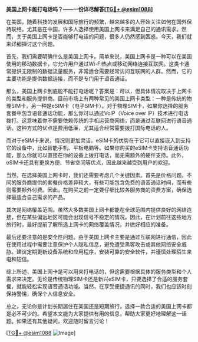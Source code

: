 **美国上网卡能打电话吗？——一份详尽解答[[TG💪+ @esim1088](https://t.me/s/esim1088)]**

在美国，随着科技的发展和国际旅行的频繁，越来越多的人开始关注如何在国外保持联络。尤其是在中国，许多人选择使用美国上网卡来满足自己的通讯需求。然而，关于美国上网卡是否能够打电话的问题，很多人仍然感到困惑。今天，我们就来详细探讨这个问题。

首先，我们需要明确什么是美国上网卡。简单来说，美国上网卡是一种可以在美国使用的移动数据卡，它允许用户通过Wi-Fi热点或移动网络连接互联网。这类卡通常提供无限制的数据流量服务，非常适合需要经常访问互联网的人群。然而，它的主要功能是提供数据连接，而不是专门用于语音通话。

那么，美国上网卡到底能不能打电话呢？答案是：可以，但具体情况取决于上网卡的类型和服务提供商。目前市场上有两种常见的美国上网卡类型：一种是传统的物理SIM卡，另一种是eSIM卡（电子SIM卡）。对于物理SIM卡，如果你选择的服务套餐中包含语音通话功能，那么你可以通过VoIP（Voice over IP）技术进行电话拨打。这意味着你不需要依赖传统的手机运营商网络，而是通过互联网进行语音通话。这种方式的优点是费用低廉，尤其适合经常需要拨打国际电话的人。

而对于eSIM卡来说，情况则更加灵活。eSIM卡的优势在于它可以直接嵌入到支持它的设备中，比如智能手机、平板电脑等。如果你购买的eSIM卡支持语音通话功能，那么你就可以直接在你的设备上拨打电话，而无需额外的硬件支持。此外，eSIM卡还具有更换方便、节省空间等优点，因此越来越受到用户的欢迎。

当然，在选择美国上网卡时，我们还需要考虑几个关键因素。首先是价格问题。不同的服务商提供的套餐价格差异较大，有些可能包含免费的语音通话时间，而有些则需要额外付费。因此，在购买之前一定要仔细比较各服务商的资费方案，确保选择最适合自己需求的产品。

其次是网络覆盖范围。虽然大多数美国上网卡都能在全球范围内提供良好的网络连接，但在某些偏远地区可能会出现信号不稳定的情况。因此，在计划前往这些地方旅行时，最好提前了解所选上网卡的网络覆盖情况，并做好相应的准备。

最后还要注意的是安全性问题。由于美国上网卡主要是通过互联网进行通信，因此在使用过程中需要注意保护个人隐私信息，避免遭受黑客攻击或其他网络安全威胁。建议定期更新设备系统和应用程序，安装可靠的安全软件，并谨慎处理陌生来电和短信。

综上所述，美国上网卡是可以用来打电话的，但这需要根据具体的服务类型和个人需求来决定。无论是传统物理SIM卡还是新兴eSIM卡，只要选择了合适的服务套餐，就能轻松实现语音通话功能。当然，在享受便捷通讯的同时，我们也应该时刻保持警惕，确保个人信息安全。

总之，无论你是计划长期居住在美国还是短期旅行，选择一款合适的美国上网卡都是必不可少的。希望本文能为大家提供有用的信息，帮助大家更好地理解这一话题。如果还有其他疑问，欢迎随时留言讨论！

[[TG💪+ @esim1088](https://t.me/s/esim1088) ![Image](https://i.postimg.cc/4NQfJmqS/Snipaste-2025-05-13-00-14-12.png)]